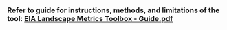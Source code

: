 ### Refer to guide for instructions, methods, and limitations of the tool: [EIA Landscape Metrics Toolbox - Guide.pdf](https://github.com/user-attachments/files/18324221/EIA.Landscape.Metrics.Toolbox.-.Guide.pdf)


